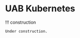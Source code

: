 # UAB Kubernetes

<!-- markdownlint-disable MD046 -->
!!! construction

    Under construction.
<!-- markdownlint-enable MD046 -->